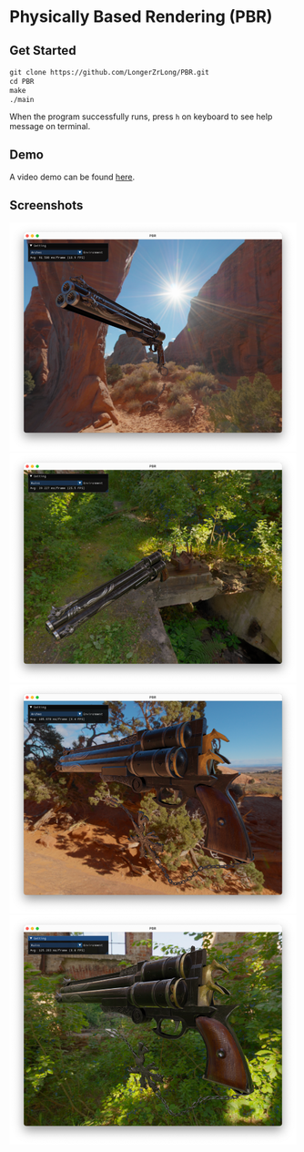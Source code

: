 # Physically Based Rendering (PBR)

## Get Started
```
git clone https://github.com/LongerZrLong/PBR.git
cd PBR
make
./main
```

When the program successfully runs, press `h` on keyboard to see help message on terminal.

## Demo
A video demo can be found [here](https://www.youtube.com/watch?v=vOBiQJXB0vk).

## Screenshots
<img src="images/screenshot1.png">
<img src="images/screenshot2.png">
<img src="images/screenshot3.png">
<img src="images/screenshot4.png">